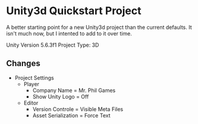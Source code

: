 # Unity3d Quickstart Project

A better starting point for a new Unity3d project than the current defaults.  It isn't much now, but I intented to add to it over time.

Unity Version 5.6.3f1
Project Type: 3D

## Changes

* Project Settings
	* Player
		* Company Name = Mr. Phil Games
		* Show Unity Logo = Off
	* Editor
		* Version Controle = Visible Meta Files
		* Asset Serialization = Force Text
